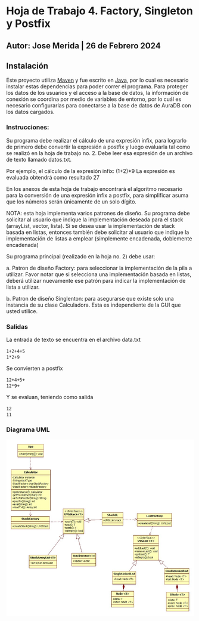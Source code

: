 # Hoja de Trabajo 4. Factory, Singleton y Postfix
## Autor: Jose Merida | 26 de Febrero 2024
## Instalación
Este proyecto utiliza [Maven](https://maven.apache.org/) y fue escrito en [Java](https://www.java.com/en/), por lo cual es necesario instalar estas dependencias para poder correr el programa. Para proteger los datos de los usuarios y el acceso a la base de datos, la información de conexión se coordina por medio de variables de entorno, por lo cuál es necesario configurarlas para conectarse a la base de datos de AuraDB con los datos cargados.
### Instrucciones:
Su programa debe realizar el cálculo de una expresión infix, para lograrlo de primero debe convertir la expresión a postfix y
luego evaluarla tal como se realizó en la hoja de trabajo no. 2. Debe leer esa expresión de un archivo de texto llamado
datos.txt.

Por ejemplo, el cálculo de la expresión infix: (1+2)*9
La expresión es evaluada obtendrá como resultado 27

En los anexos de esta hoja de trabajo encontrará el algoritmo necesario para la conversión de una expresión infix a postfix,
para simplificar asuma que los números serán únicamente de un solo dígito.

NOTA: esta hoja implementa varios patrones de diseño. Su programa debe solicitar al usuario que indique la
implementación deseada para el stack (arrayList, vector, lista). Si se desea usar la implementación de stack basada en listas,
entonces también debe solicitar al usuario que indique la implementación de listas a emplear (simplemente encadenada,
doblemente encadenada)

Su programa principal (realizado en la hoja no. 2) debe usar:

a. Patron de diseño Factory: para seleccionar la implementación de la pila a utilizar. Favor notar que si
selecciona una implementación basada en listas, deberá utilizar nuevamente ese patrón para indicar la
implementación de lista a utilizar.

b. Patron de diseño Singlenton: para asegurarse que existe solo una instancia de su clase Calculadora.
Esta es independiente de la GUI que usted utilice.

### Salidas
La entrada de texto se encuentra en el archivo data.txt
```
1+2+4+5
1*2+9
```
Se convierten a postfix
```
12+4+5+
12*9+
```
Y se evaluan, teniendo como salida
```
12
11
```
### Diagrama UML
![Diagrama](HDT4_UML.jpg)
